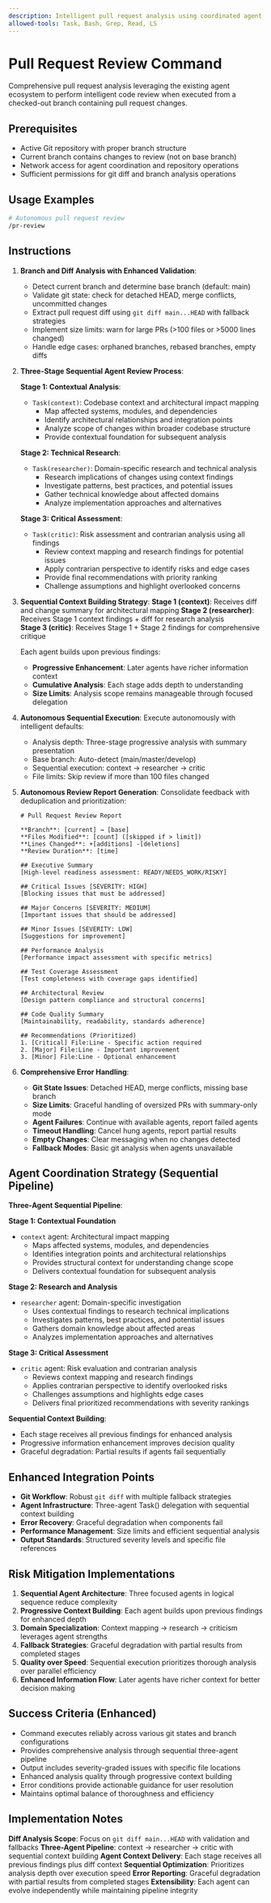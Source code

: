 ```yaml
---
description: Intelligent pull request analysis using coordinated agent workflows for comprehensive code review.
allowed-tools: Task, Bash, Grep, Read, LS
---
```


# Pull Request Review Command

Comprehensive pull request analysis leveraging the existing agent ecosystem to perform intelligent code review when executed from a checked-out branch containing pull request changes.

## Prerequisites

- Active Git repository with proper branch structure
- Current branch contains changes to review (not on base branch)
- Network access for agent coordination and repository operations
- Sufficient permissions for git diff and branch analysis operations

## Usage Examples

```bash
# Autonomous pull request review
/pr-review
```

## Instructions

1. **Branch and Diff Analysis with Enhanced Validation**:
   - Detect current branch and determine base branch (default: main)
   - Validate git state: check for detached HEAD, merge conflicts, uncommitted changes
   - Extract pull request diff using `git diff main...HEAD` with fallback strategies
   - Implement size limits: warn for large PRs (>100 files or >5000 lines changed)
   - Handle edge cases: orphaned branches, rebased branches, empty diffs

2. **Three-Stage Sequential Agent Review Process**:

   **Stage 1: Contextual Analysis**:
   - `Task(context)`: Codebase context and architectural impact mapping
     - Map affected systems, modules, and dependencies
     - Identify architectural relationships and integration points
     - Analyze scope of changes within broader codebase structure
     - Provide contextual foundation for subsequent analysis

   **Stage 2: Technical Research**:
   - `Task(researcher)`: Domain-specific research and technical analysis
     - Research implications of changes using context findings
     - Investigate patterns, best practices, and potential issues
     - Gather technical knowledge about affected domains
     - Analyze implementation approaches and alternatives

   **Stage 3: Critical Assessment**:
   - `Task(critic)`: Risk assessment and contrarian analysis using all findings
     - Review context mapping and research findings for potential issues
     - Apply contrarian perspective to identify risks and edge cases
     - Provide final recommendations with priority ranking
     - Challenge assumptions and highlight overlooked concerns

3. **Sequential Context Building Strategy**:
   **Stage 1 (context)**: Receives diff and change summary for architectural mapping
   **Stage 2 (researcher)**: Receives Stage 1 context findings + diff for research analysis  
   **Stage 3 (critic)**: Receives Stage 1 + Stage 2 findings for comprehensive critique
   
   Each agent builds upon previous findings:
   - **Progressive Enhancement**: Later agents have richer information context
   - **Cumulative Analysis**: Each stage adds depth to understanding
   - **Size Limits**: Analysis scope remains manageable through focused delegation

4. **Autonomous Sequential Execution**:
   Execute autonomously with intelligent defaults:
   - Analysis depth: Three-stage progressive analysis with summary presentation
   - Base branch: Auto-detect (main/master/develop)
   - Sequential execution: context → researcher → critic
   - File limits: Skip review if more than 100 files changed

5. **Autonomous Review Report Generation**:
   Consolidate feedback with deduplication and prioritization:

   ```
   # Pull Request Review Report

   **Branch**: [current] → [base]
   **Files Modified**: [count] ([skipped if > limit])
   **Lines Changed**: +[additions] -[deletions]
   **Review Duration**: [time]

   ## Executive Summary
   [High-level readiness assessment: READY/NEEDS_WORK/RISKY]

   ## Critical Issues [SEVERITY: HIGH]
   [Blocking issues that must be addressed]

   ## Major Concerns [SEVERITY: MEDIUM]
   [Important issues that should be addressed]

   ## Minor Issues [SEVERITY: LOW]
   [Suggestions for improvement]

   ## Performance Analysis
   [Performance impact assessment with specific metrics]

   ## Test Coverage Assessment
   [Test completeness with coverage gaps identified]

   ## Architectural Review
   [Design pattern compliance and structural concerns]

   ## Code Quality Summary
   [Maintainability, readability, standards adherence]

   ## Recommendations (Prioritized)
   1. [Critical] File:Line - Specific action required
   2. [Major] File:Line - Important improvement
   3. [Minor] File:Line - Optional enhancement
   ```

6. **Comprehensive Error Handling**:
   - **Git State Issues**: Detached HEAD, merge conflicts, missing base branch
   - **Size Limits**: Graceful handling of oversized PRs with summary-only mode
   - **Agent Failures**: Continue with available agents, report failed agents
   - **Timeout Handling**: Cancel hung agents, report partial results
   - **Empty Changes**: Clear messaging when no changes detected
   - **Fallback Modes**: Basic git analysis when agents unavailable

## Agent Coordination Strategy (Sequential Pipeline)

**Three-Agent Sequential Pipeline**:

**Stage 1: Contextual Foundation**
- `context` agent: Architectural impact mapping
  - Maps affected systems, modules, and dependencies
  - Identifies integration points and architectural relationships
  - Provides structural context for understanding change scope
  - Delivers contextual foundation for subsequent analysis

**Stage 2: Research and Analysis**
- `researcher` agent: Domain-specific investigation
  - Uses contextual findings to research technical implications
  - Investigates patterns, best practices, and potential issues
  - Gathers domain knowledge about affected areas
  - Analyzes implementation approaches and alternatives

**Stage 3: Critical Assessment**
- `critic` agent: Risk evaluation and contrarian analysis
  - Reviews context mapping and research findings
  - Applies contrarian perspective to identify overlooked risks
  - Challenges assumptions and highlights edge cases
  - Delivers final prioritized recommendations with severity rankings

**Sequential Context Building**:
- Each stage receives all previous findings for enhanced analysis
- Progressive information enhancement improves decision quality
- Graceful degradation: Partial results if agents fail sequentially

## Enhanced Integration Points

- **Git Workflow**: Robust `git diff` with multiple fallback strategies
- **Agent Infrastructure**: Three-agent Task() delegation with sequential context building
- **Error Recovery**: Graceful degradation when components fail
- **Performance Management**: Size limits and efficient sequential analysis
- **Output Standards**: Structured severity levels and specific file references

## Risk Mitigation Implementations

1. **Sequential Agent Architecture**: Three focused agents in logical sequence reduce complexity
2. **Progressive Context Building**: Each agent builds upon previous findings for enhanced depth
3. **Domain Specialization**: Context mapping → research → criticism leverages agent strengths
4. **Fallback Strategies**: Graceful degradation with partial results from completed stages
5. **Quality over Speed**: Sequential execution prioritizes thorough analysis over parallel efficiency
6. **Enhanced Information Flow**: Later agents have richer context for better decision making

## Success Criteria (Enhanced)

- Command executes reliably across various git states and branch configurations
- Provides comprehensive analysis through sequential three-agent pipeline
- Output includes severity-graded issues with specific file locations
- Enhanced analysis quality through progressive context building
- Error conditions provide actionable guidance for user resolution
- Maintains optimal balance of thoroughness and efficiency

## Implementation Notes

**Diff Analysis Scope**: Focus on `git diff main...HEAD` with validation and fallbacks
**Three-Agent Pipeline**: context → researcher → critic with sequential context building
**Agent Context Delivery**: Each stage receives all previous findings plus diff context
**Sequential Optimization**: Prioritizes analysis depth over execution speed
**Error Reporting**: Graceful degradation with partial results from completed stages
**Extensibility**: Each agent can evolve independently while maintaining pipeline integrity
